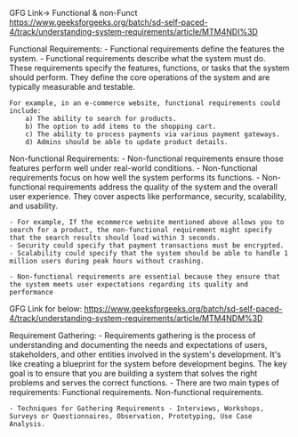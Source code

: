  
 GFG Link-> Functional & non-Funct 
 https://www.geeksforgeeks.org/batch/sd-self-paced-4/track/understanding-system-requirements/article/MTM4NDI%3D

 Functional Requirements:
    - Functional requirements define the features the system.
    - Functional requirements describe what the system must do. These requirements specify the features, functions, or tasks that the system should perform. They define the core operations of the system and are typically measurable and testable.

    For example, in an e-commerce website, functional requirements could include:
        a) The ability to search for products.
        b) The option to add items to the shopping cart.
        c) The ability to process payments via various payment gateways.
        d) Admins should be able to update product details.

 
Non-functional Requirements:
    - Non-functional requirements ensure those features perform well under real-world conditions.
    - Non-functional requirements focus on how well the system performs its functions.
    - Non-functional requirements address the quality of the system and the overall user experience. They cover aspects like performance, security, scalability, and usability.

    - For example, If the ecommerce website mentioned above allows you to search for a product, the non-functional requirement might specify that the search results should load within 3 seconds.
    - Security could specify that payment transactions must be encrypted.
    - Scalability could specify that the system should be able to handle 1 million users during peak hours without crashing.

    - Non-functional requirements are essential because they ensure that the system meets user expectations regarding its quality and performance



GFG Link for below: https://www.geeksforgeeks.org/batch/sd-self-paced-4/track/understanding-system-requirements/article/MTM4NDM%3D

Requirement Gathering:
    - Requirements gathering is the process of understanding and documenting the needs and expectations of users, stakeholders, and other entities involved in the system's development. It's like creating a blueprint for the system before development begins. The key goal is to ensure that you are building a system that solves the right problems and serves the correct functions.
    - There are two main types of requirements: 
        Functional requirements.
        Non-functional requirements.

    - Techniques for Gathering Requirements - Interviews, Workshops,  Surveys or Questionnaires, Observation, Prototyping, Use Case Analysis.